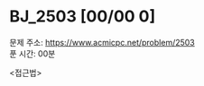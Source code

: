 # BJ_2503 [00/00  0] </br>
문제 주소: https://www.acmicpc.net/problem/2503 </br>
푼 시간: 00분 </br>

<접근법>
```

```


```java

```